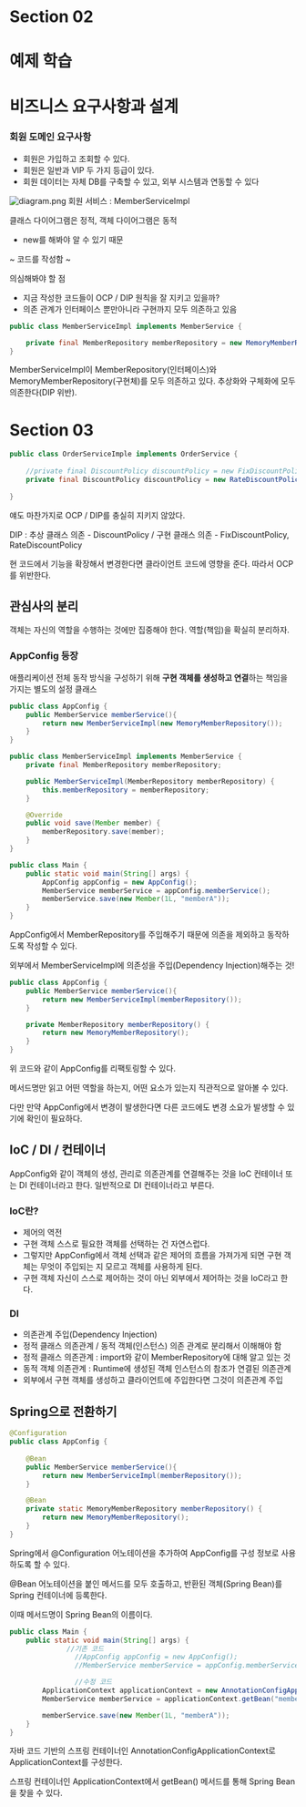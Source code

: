 # Section 02
# 예제 학습

# 비즈니스 요구사항과 설계

### 회원 도메인 요구사항

- 회원은 가입하고 조회할 수 있다.
- 회원은 일반과 VIP 두 가지 등급이 있다.
- 회원 데이터는 자체 DB를 구축할 수 있고, 외부 시스템과 연동할 수 있다

![diagram.png](..%2F..%2F..%2FDownloads%2Fdiagram.png)
회원 서비스 : MemberServiceImpl

클래스 다이어그램은 정적, 객체 다이어그램은 동적

- new를 해봐야 알 수 있기 때문

~ 코드를 작성함 ~

의심해봐야 할 점

- 지금 작성한 코드들이 OCP / DIP 원칙을 잘 지키고 있을까?
- 의존 관계가 인터페이스 뿐만아니라 구현까지 모두 의존하고 있음

```java
public class MemberServiceImpl implements MemberService {

    private final MemberRepository memberRepository = new MemoryMemberRepository();
}
```

MemberServiceImpl이 MemberRepository(인터페이스)와 MemoryMemberRepository(구현체)를 모두 의존하고 있다. 추상화와 구체화에 모두 의존한다(DIP 위반).

# Section 03

```java
public class OrderServiceImple implements OrderService {
	
	//private final DiscountPolicy discountPolicy = new FixDiscountPolicy();
	private final DiscountPolicy discountPolicy = new RateDiscountPolicy();
	
}
```

얘도 마찬가지로 OCP / DIP를 충실히 지키지 않았다.

DIP : 추상 클래스 의존 - DiscountPolicy / 구현 클래스 의존 - FixDiscountPolicy, RateDiscountPolicy

현 코드에서 기능을 확장해서 변경한다면 클라이언트 코드에 영향을 준다. 따라서 OCP를 위반한다.

## 관심사의 분리

객체는 자신의 역할을 수행하는 것에만 집중해야 한다. 역할(책임)을 확실히 분리하자.

### AppConfig 등장

애플리케이션 전체 동작 방식을 구성하기 위해 **구현 객체를 생성하고 연결**하는 책임을 가지는 별도의 설정 클래스

```java
public class AppConfig {
    public MemberService memberService(){
        return new MemberServiceImpl(new MemoryMemberRepository());
    }
}

public class MemberServiceImpl implements MemberService {
    private final MemberRepository memberRepository;

    public MemberServiceImpl(MemberRepository memberRepository) {
        this.memberRepository = memberRepository;
    }

    @Override
    public void save(Member member) {
        memberRepository.save(member);
    }
}

public class Main {
    public static void main(String[] args) {
        AppConfig appConfig = new AppConfig();
        MemberService memberService = appConfig.memberService();
        memberService.save(new Member(1L, "memberA"));
    }
}
```

AppConfig에서 MemberRepository를 주입해주기 때문에 의존을 제외하고 동작하도록 작성할 수 있다.

외부에서 MemberServiceImpl에 의존성을 주입(Dependency Injection)해주는 것!

```java
public class AppConfig {
    public MemberService memberService(){
        return new MemberServiceImpl(memberRepository());
    }

    private MemberRepository memberRepository() {
        return new MemoryMemberRepository();
    }
}
```

위 코드와 같이 AppConfig를 리팩토링할 수 있다.

메서드명만 읽고 어떤 역할을 하는지, 어떤 요소가 있는지 직관적으로 알아볼 수 있다.

다만 만약 AppConfig에서 변경이 발생한다면 다른 코드에도 변경 소요가 발생할 수 있기에 확인이 필요하다.

## IoC / DI / 컨테이너

AppConfig와 같이 객체의 생성, 관리로 의존관계를 연결해주는 것을 IoC 컨테이너 또는 DI 컨테이너라고 한다. 일반적으로 DI 컨테이너라고 부른다.

### IoC란?

- 제어의 역전
- 구현 객체 스스로 필요한 객체를 선택하는 건 자연스럽다.
- 그렇지만 AppConfig에서 객체 선택과 같은 제어의 흐름을 가져가게 되면 구현 객체는 무엇이 주입되는 지 모르고 객체를 사용하게 된다.
- 구현 객체 자신이 스스로 제어하는 것이 아닌 외부에서 제어하는 것을 IoC라고 한다.

### DI

- 의존관계 주입(Dependency Injection)
- 정적 클래스 의존관계 / 동적 객체(인스턴스) 의존 관계로 분리해서 이해해야 함
- 정적 클래스 의존관계 : import와 같이 MemberRepository에 대해 알고 있는 것
- 동적 객체 의존관계 : Runtime에 생성된 객체 인스턴스의 참조가 연결된 의존관계
- 외부에서 구현 객체를 생성하고 클라이언트에 주입한다면 그것이 의존관계 주입

## Spring으로 전환하기

```java
@Configuration
public class AppConfig {
    
    @Bean
    public MemberService memberService(){
        return new MemberServiceImpl(memberRepository());
    }

    @Bean
    private static MemoryMemberRepository memberRepository() {
        return new MemoryMemberRepository();
    }
}
```

Spring에서 @Configuration 어노테이션을 추가하여 AppConfig를 구성 정보로 사용하도록 할 수 있다.

@Bean 어노테이션을 붙인 메서드를 모두 호출하고, 반환된 객체(Spring Bean)를 Spring 컨테이너에 등록한다.

이때 메서드명이 Spring Bean의 이름이다.

```java
public class Main {
    public static void main(String[] args) {
			  //기존 코드
				//AppConfig appConfig = new AppConfig();
				//MemberService memberService = appConfig.memberService();

				//수정 코드
        ApplicationContext applicationContext = new AnnotationConfigApplicationContext(AppConfig.class);
        MemberService memberService = applicationContext.getBean("memberService", MemberService.class);

        memberService.save(new Member(1L, "memberA"));
    }
}
```

자바 코드 기반의 스프링 컨테이너인 AnnotationConfigApplicationContext로 ApplicationContext를 구성한다.

스프링 컨테이너인 ApplicationContext에서 getBean() 메서드를 통해 Spring Bean을 찾을 수 있다.